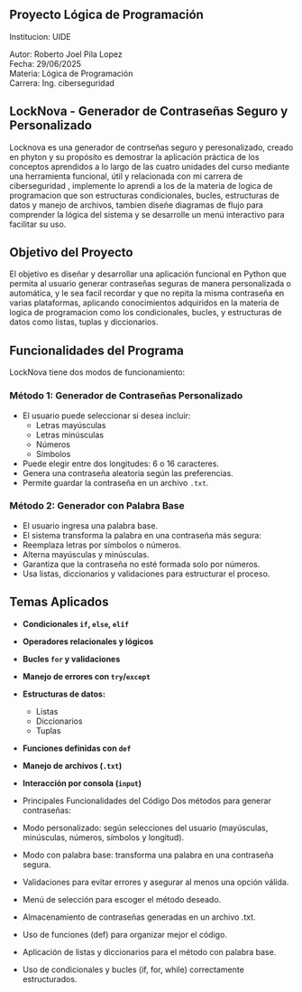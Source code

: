 
##  Proyecto Lógica de Programación

Institucion: UIDE 

Autor: Roberto Joel Pila Lopez  
Fecha: 29/06/2025  
Materia: Lógica de Programación  
Carrera: Ing. ciberseguridad

## LockNova - Generador de Contraseñas Seguro y Personalizado
Locknova es una generador de contrseñas seguro y peresonalizado, creado en phyton y su propósito es demostrar la aplicación práctica de los conceptos aprendidos a lo largo de las cuatro unidades del curso mediante una herramienta funcional, útil y relacionada con mi carrera de ciberseguridad , implemente lo aprendi a los de la materia de logica de programacion que son estructuras condicionales, bucles, estructuras de datos y manejo de archivos, tambien diseñe diagramas de flujo para comprender la lógica del sistema y se desarrolle un menú interactivo para facilitar su uso.


## Objetivo del Proyecto

El objetivo es diseñar y desarrollar una aplicación funcional en Python que permita al usuario generar contraseñas seguras de manera personalizada o automática, y le sea facil recordar y que no repita la misma contraseña en varias plataformas, aplicando conocimientos adquiridos en la materia de logica de programacion como los condicionales, bucles, y estructuras de datos como listas, tuplas y diccionarios.


##  Funcionalidades del Programa

LockNova tiene dos modos de funcionamiento:

###  Método 1: Generador de Contraseñas Personalizado
- El usuario puede seleccionar si desea incluir:
  - Letras mayúsculas
  - Letras minúsculas
  - Números
  - Símbolos
- Puede elegir entre dos longitudes: 6 o 16 caracteres.
- Genera una contraseña aleatoria según las preferencias.
- Permite guardar la contraseña en un archivo `.txt`.

###  Método 2: Generador con Palabra Base
- El usuario ingresa una palabra base.
- El sistema transforma la palabra en una contraseña más segura:
- Reemplaza letras por símbolos o números.
- Alterna mayúsculas y minúsculas.
- Garantiza que la contraseña no esté formada solo por números.
- Usa listas, diccionarios y validaciones para estructurar el proceso.

##  Temas Aplicados

- **Condicionales `if`, `else`, `elif`**
- **Operadores relacionales y lógicos**
- **Bucles `for` y validaciones**
- **Manejo de errores con `try`/`except`**
- **Estructuras de datos:**
  - Listas
  - Diccionarios
  - Tuplas
- **Funciones definidas con `def`**
- **Manejo de archivos (`.txt`)**
- **Interacción por consola (`input`)**

-  Principales Funcionalidades del Código
Dos métodos para generar contraseñas:

- Modo personalizado: según selecciones del usuario (mayúsculas, minúsculas, números, símbolos y longitud).

- Modo con palabra base: transforma una palabra en una contraseña segura.

- Validaciones para evitar errores y asegurar al menos una opción válida.

- Menú de selección para escoger el método deseado.

- Almacenamiento de contraseñas generadas en un archivo .txt.

- Uso de funciones (def) para organizar mejor el código.

- Aplicación de listas y diccionarios para el método con palabra base.

- Uso de condicionales y bucles (if, for, while) correctamente estructurados.



